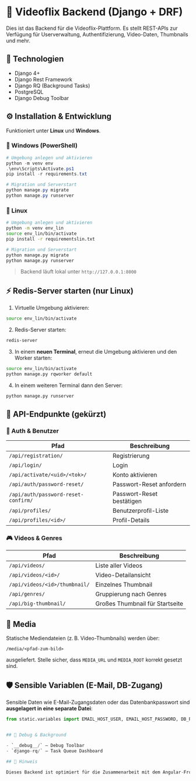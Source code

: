 # 🧠 Videoflix Backend (Django + DRF)

Dies ist das Backend für die Videoflix-Plattform. Es stellt REST-APIs zur Verfügung für Userverwaltung, Authentifizierung, Video-Daten, Thumbnails und mehr.

## 🔧 Technologien

- Django 4+
- Django Rest Framework
- Django RQ (Background Tasks)
- PostgreSQL
- Django Debug Toolbar

## ⚙️ Installation & Entwicklung

Funktioniert unter **Linux** und **Windows**.

### 🔹 Windows (PowerShell)

```powershell
# Umgebung anlegen und aktivieren
python -m venv env
.\env\Scripts\Activate.ps1
pip install -r requirements.txt

# Migration und Serverstart
python manage.py migrate
python manage.py runserver
```

### 🔸 Linux

```bash
# Umgebung anlegen und aktivieren
python -m venv env_lin
source env_lin/bin/activate
pip install -r requirementslin.txt

# Migration und Serverstart
python manage.py migrate
python manage.py runserver
```

> Backend läuft lokal unter `http://127.0.0.1:8000`

## ⚡ Redis-Server starten (nur Linux)

1. Virtuelle Umgebung aktivieren:

```bash
source env_lin/bin/activate
```

2. Redis-Server starten:

```bash
redis-server
```

3. In einem **neuen Terminal**, erneut die Umgebung aktivieren und den Worker starten:

```bash
source env_lin/bin/activate
python manage.py rqworker default
```

4. In einem weiteren Terminal dann den Server:

```bash
python manage.py runserver
```

## 🔑 API-Endpunkte (gekürzt)

### 🔐 Auth & Benutzer

| Pfad                          | Beschreibung                        |
|-------------------------------|-------------------------------------|
| `/api/registration/`          | Registrierung                      |
| `/api/login/`                 | Login                               |
| `/api/activate/<uid>/<tok>/`  | Konto aktivieren                    |
| `/api/auth/password-reset/`   | Passwort-Reset anfordern           |
| `/api/auth/password-reset-confirm/` | Passwort-Reset bestätigen   |
| `/api/profiles/`              | Benutzerprofil-Liste               |
| `/api/profiles/<id>/`         | Profil-Details                     |

### 🎮 Videos & Genres

| Pfad                              | Beschreibung                        |
|-----------------------------------|-------------------------------------|
| `/api/videos/`                    | Liste aller Videos                 |
| `/api/videos/<id>/`               | Video-Detailansicht                |
| `/api/videos/<id>/thumbnail/`     | Einzelnes Thumbnail                |
| `/api/genres/`                    | Gruppierung nach Genres           |
| `/api/big-thumbnail/`            | Großes Thumbnail für Startseite    |

## 📂 Media

Statische Mediendateien (z. B. Video-Thumbnails) werden über:

```
/media/<pfad-zum-bild>
```

ausgeliefert. Stelle sicher, dass `MEDIA_URL` und `MEDIA_ROOT` korrekt gesetzt sind.

## 🛡️ Sensible Variablen (E-Mail, DB-Zugang)

Sensible Daten wie E-Mail-Zugangsdaten oder das Datenbankpasswort sind **ausgelagert in eine separate Datei**:

```python
from static.variables import EMAIL_HOST_USER, EMAIL_HOST_PASSWORD, DB_PASSWORD, SECRET_KEY


## 🧪 Debug & Background

- `__debug__/` – Debug Toolbar
- `django-rq/` – Task Queue Dashboard

## 📌 Hinweis

Dieses Backend ist optimiert für die Zusammenarbeit mit dem Angular-Frontend. Für CORS oder Authentifizierung per Token kann zusätzlich `django-cors-headers` oder `SimpleJWT` genutzt werden.

